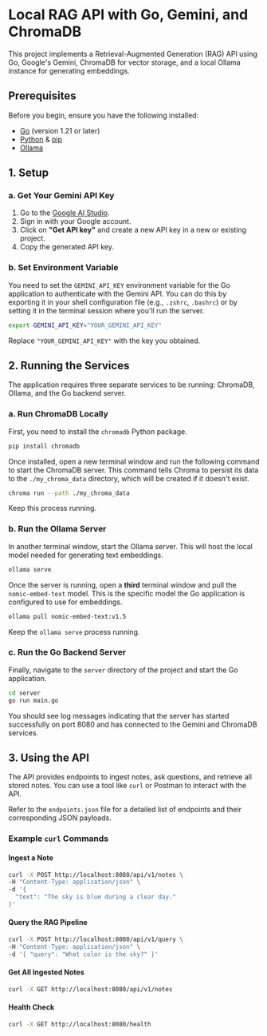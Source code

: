 # Local RAG API with Go, Gemini, and ChromaDB

This project implements a Retrieval-Augmented Generation (RAG) API using Go, Google's Gemini, ChromaDB for vector storage, and a local Ollama instance for generating embeddings.

## Prerequisites

Before you begin, ensure you have the following installed:
- [Go](https://go.dev/doc/install) (version 1.21 or later)
- [Python](https://www.python.org/downloads/) & [pip](https://pip.pypa.io/en/stable/installation/)
- [Ollama](https://ollama.ai/)

## 1. Setup

### a. Get Your Gemini API Key

1. Go to the [Google AI Studio](https://aistudio.google.com/).
2. Sign in with your Google account.
3. Click on **"Get API key"** and create a new API key in a new or existing project.
4. Copy the generated API key.

### b. Set Environment Variable

You need to set the `GEMINI_API_KEY` environment variable for the Go application to authenticate with the Gemini API. You can do this by exporting it in your shell configuration file (e.g., `.zshrc`, `.bashrc`) or by setting it in the terminal session where you'll run the server.

```bash
export GEMINI_API_KEY="YOUR_GEMINI_API_KEY"
```
Replace `"YOUR_GEMINI_API_KEY"` with the key you obtained.

## 2. Running the Services

The application requires three separate services to be running: ChromaDB, Ollama, and the Go backend server.

### a. Run ChromaDB Locally

First, you need to install the `chromadb` Python package.

```bash
pip install chromadb
```

Once installed, open a new terminal window and run the following command to start the ChromaDB server. This command tells Chroma to persist its data to the `./my_chroma_data` directory, which will be created if it doesn't exist.

```bash
chroma run --path ./my_chroma_data
```
Keep this process running.

### b. Run the Ollama Server

In another terminal window, start the Ollama server. This will host the local model needed for generating text embeddings.

```bash
ollama serve
```

Once the server is running, open a **third** terminal window and pull the `nomic-embed-text` model. This is the specific model the Go application is configured to use for embeddings.

```bash
ollama pull nomic-embed-text:v1.5
```
Keep the `ollama serve` process running.

### c. Run the Go Backend Server

Finally, navigate to the `server` directory of the project and start the Go application.

```bash
cd server
go run main.go
```

You should see log messages indicating that the server has started successfully on port 8080 and has connected to the Gemini and ChromaDB services.

## 3. Using the API

The API provides endpoints to ingest notes, ask questions, and retrieve all stored notes. You can use a tool like `curl` or Postman to interact with the API.

Refer to the `endpoints.json` file for a detailed list of endpoints and their corresponding JSON payloads.

### Example `curl` Commands

#### Ingest a Note
```bash
curl -X POST http://localhost:8080/api/v1/notes \
-H "Content-Type: application/json" \
-d '{ 
  "text": "The sky is blue during a clear day."
}'
```


#### Query the RAG Pipeline
```bash
curl -X POST http://localhost:8080/api/v1/query \
-H "Content-Type: application/json" \
-d '{ "query": "What color is the sky?" }'
```


#### Get All Ingested Notes
```bash
curl -X GET http://localhost:8080/api/v1/notes
```

#### Health Check
```bash
curl -X GET http://localhost:8080/health
```


